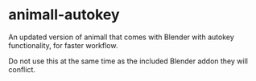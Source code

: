 # animall-autokey
An updated version of animall that comes with Blender with autokey functionality, for faster workflow.

Do not use this at the same time as the included Blender addon they will conflict.